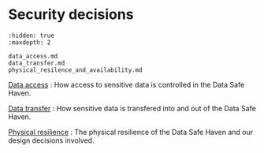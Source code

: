 # Security decisions

```{toctree}
:hidden: true
:maxdepth: 2

data_access.md
data_transfer.md
physical_resilence_and_availability.md
```

[Data access](data_access.md)
: How access to sensitive data is controlled in the Data Safe Haven.

[Data transfer](data_transfer.md)
: How sensitive data is transfered into and out of the Data Safe Haven.

[Physical resilience](physical_resilence_and_availability.md)
: The physical resilience of the Data Safe Haven and our design decisions involved.
